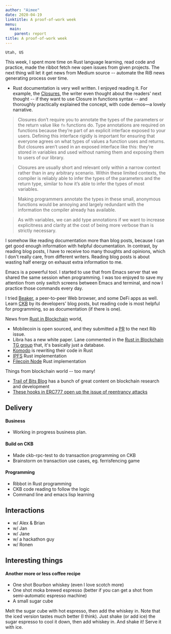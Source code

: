 ```yaml
---
author: "Aimee"
date: 2020-04-19
linktitle: A proof-of-work week
menu:
  main:
    parent: report
title: A proof-of-work week
---
```


`Utah, US`

This week, I spent more time on Rust language learning, read code and practice, made the ribbot fetch new open issues from given projects. The next thing will let it get news from Medium source -- automate the RiB news generating process over time.

- Rust documentation is very well written. I enjoyed reading it. For example, the [Closures](https://doc.rust-lang.org/book/ch13-01-closures.html), the writer even thought about the readers' next thought -- if they want to use Closure in functions syntax -- and thoroughly practically explained the concept, with code demos—a lovely narrative.

>Closures don’t require you to annotate the types of the parameters or the return value like `fn` functions do. Type annotations are required on functions because they’re part of an explicit interface exposed to your users. Defining this interface rigidly is important for ensuring that everyone agrees on what types of values a function uses and returns. But closures aren’t used in an exposed interface like this: they’re stored in variables and used without naming them and exposing them to users of our library.

> Closures are usually short and relevant only within a narrow context rather than in any arbitrary scenario. Within these limited contexts, the compiler is reliably able to infer the types of the parameters and the return type, similar to how it’s able to infer the types of most variables.

> Making programmers annotate the types in these small, anonymous functions would be annoying and largely redundant with the information the compiler already has available.

> As with variables, we can add type annotations if we want to increase explicitness and clarity at the cost of being more verbose than is strictly necessary.

I somehow like reading documentation more than blog posts, because I can get good enough information with helpful documentation. In contrast, by reading blog posts, I have to receive too many thoughts and opinions, which I don't really care, from different writers. Reading blog posts is about wasting half energy on exhaust extra information to me.

Emacs is a powerful tool. I started to use that from Emacs server that we shared the same session when programming. I was too enjoyed to save my attention from only switch screens between Emacs and terminal, and now I practice those commands every day.

I tried [Beaker](https://github.com/beakerbrowser/beaker), a peer-to-peer Web browser, and some DeFi apps as well. Learn [CKB](https://github.com/nervosnetwork/ckb) by its developers' blog posts, but reading code is most helpful for programming, so as documentation (if there is one).

News from [Rust in Blockchain](https://rustinblockchain.org) world,

- Mobilecoin is open sourced, and they submitted a [PR](https://github.com/rust-in-blockchain/rust-in-blockchain/pull/9) to the next Rib issue.
- Libra has a new white paper. Lane commented in the [Rust in Blockchain TG group](https://t.me/rustinblockchain) that, it's basically just a database.
- [Komodo](https://github.com/KomodoPlatform) is rewriting their code in Rust
- [IPFS](https://github.com/ipfs-rust/rust-ipfs) Rust implementation
- [Filecoin Node](https://github.com/ChainSafe/forest) Rust implementation

Things from blockchain world -- too many!

- [Trail of Bits Blog](https://blog.trailofbits.com/) has a bunch of great content on blockchain research and development
- [These hooks in ERC777 open up the issue of reentrancy attacks](https://twitter.com/dmihal/status/1251505373992845317)

## Delivery

#### Business

- Working in progress business plan.

#### Build on CKB

- Made ckb-rpc-test to do transaction programming on CKB
- Brainstorm on transaction use cases, eg. ferrisfencing game

#### Programming

- Ribbot in Rust programming
- CKB code reading to follow the logic
- Command line and emacs lisp learning

## Interactions

- w/ Alex & Brian
- w/ Jan
- w/ Jane
- w/ a hackathon guy
- w/ Ronen

## Interesting things

#### Another more or less coffee recipe

- One shot Bourbon whiskey (even I love scotch more)
- One shot moka brewed espresso (better if you can get a shot from semi-automatic espresso machine)
- A small sugar cube

Melt the sugar cube with hot espresso, then add the whiskey in. Note that the iced version tastes much better (I think). Just shake (or add ice) the sugar espresso to cool it down, then add whiskey in. And shake it! Serve it with ice.
